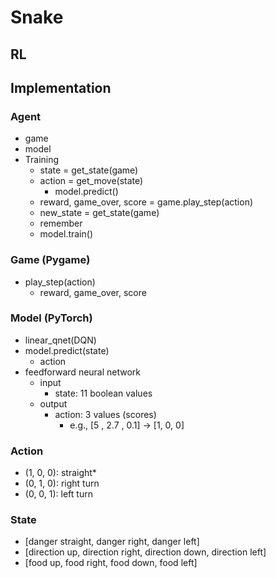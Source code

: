 # Snake

## RL

## Implementation

### Agent

* game
* model
* Training
  * state = get_state(game)
  * action = get_move(state)
    * model.predict()
  * reward, game_over, score = game.play_step(action)
  * new_state = get_state(game)
  * remember
  * model.train()

### Game (Pygame)

* play_step(action)
  * reward, game_over, score

### Model (PyTorch)

* linear_qnet(DQN)
* model.predict(state)
  * action
* feedforward neural network
  * input
    * state: 11 boolean values
  * output
    * action: 3 values (scores)
      * e.g., [5 , 2.7 , 0.1] -> [1, 0, 0]

### Action

* (1, 0, 0): straight*
* (0, 1, 0): right turn
* (0, 0, 1): left turn

### State

* [danger straight, danger right, danger left]
* [direction up, direction right, direction down, direction left]
* [food up, food right, food down, food left]
